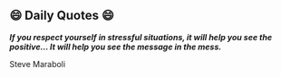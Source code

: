 ## 😄 Daily Quotes 😄

_**If you respect yourself in stressful situations, it will help you see the positive… It will help you see the message in the mess.**_

Steve Maraboli

